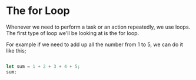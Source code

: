 # The for Loop

Whenever we need to perform a task or an action repeatedly, we use loops. The first type of loop we'll be looking at is the for loop.

For example if we need to add up all the number from 1 to 5, we can do it like this;
```javascript runnable

let sum = 1 + 2 + 3 + 4 + 5;
sum;

```